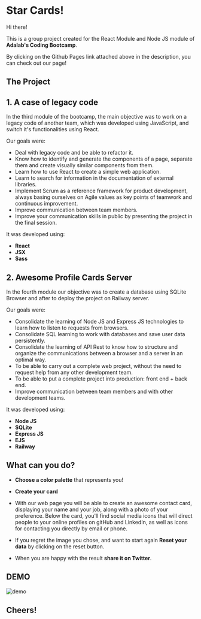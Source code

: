 # Star Cards!

Hi there!

This is a group project created for the React Module and Node JS module of **Adalab's Coding Bootcamp**.

By clicking on the Github Pages link attached above in the description, you can check out our page!

## The Project

## 1. A case of legacy code

In the third module of the bootcamp, the main objective was to work on a legacy code of another team, which was developed using JavaScript, and switch it's functionalities using React.

Our goals were:

- Deal with legacy code and be able to refactor it.
- Know how to identify and generate the components of a page, separate them and create visually similar components from them.
- Learn how to use React to create a simple web application.
- Learn to search for information in the documentation of external libraries.
- Implement Scrum as a reference framework for product development, always basing ourselves on Agile values ​​as key points of teamwork and continuous improvement.
- Improve communication between team members.
- Improve your communication skills in public by presenting the project in the final session.

It was developed using:

- **React**
- **JSX**
- **Sass**

## 2. Awesome Profile Cards Server

In the fourth module our objective was to create a database using SQLite Browser and after to deploy the project on Railway server.

Our goals were:

- Consolidate the learning of Node JS and Express JS technologies to learn how to listen to requests from browsers.
- Consolidate SQL learning to work with databases and save user data persistently.
- Consolidate the learning of API Rest to know how to structure and organize the communications between a browser and a server in an optimal way.
- To be able to carry out a complete web project, without the need to request help from any other development team.
- To be able to put a complete project into production: front end + back end.
- Improve communication between team members and with other development teams.

It was developed using:

- **Node JS**
- **SQLite**
- **Express JS**
- **EJS**
- **Railway**

## What can you do?

- **Choose a color palette** that represents you!

- **Create your card**

- With our web page you will be able to create an awesome contact card, displaying your name and your job, along with a photo of your preference. Below the card, you'll find social media icons that will direct people to your online profiles on gitHub and LinkedIn, as well as icons for contacting you directly by email or phone.

- If you regret the image you chose, and want to start again **Reset your data** by clicking on the reset button.

- When you are happy with the result **share it on Twitter**.

## DEMO

![demo](/assets/demo.gif)

## Cheers!
